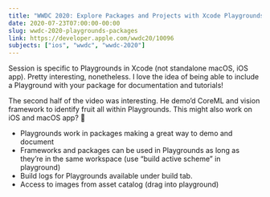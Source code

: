 ```yaml
---
title: "WWDC 2020: Explore Packages and Projects with Xcode Playgrounds"
date: 2020-07-23T07:00:00-00:00
slug: wwdc-2020-playgrounds-packages
link: https://developer.apple.com/wwdc20/10096
subjects: ["ios", "wwdc", "wwdc-2020"]
---
```


Session is specific to Playgrounds in Xcode (not standalone macOS, iOS app). Pretty interesting, nonetheless. I love the idea of being able to include a Playground with your package for documentation and tutorials!

The second half of the video was interesting. He demo’d CoreML and vision framework to identify fruit all within Playgrounds. This might also work on iOS and macOS app? 🤔

* Playgrounds work in packages making a great way to demo and document
* Frameworks and packages can be used in Playgrounds as long as they’re in the same workspace (use “build active scheme” in playground)
* Build logs for Playgrounds available under build tab.
* Access to images from asset catalog (drag into playground)